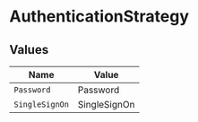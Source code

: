 # AuthenticationStrategy


## Values

| Name           | Value          |
| -------------- | -------------- |
| `Password`     | Password       |
| `SingleSignOn` | SingleSignOn   |